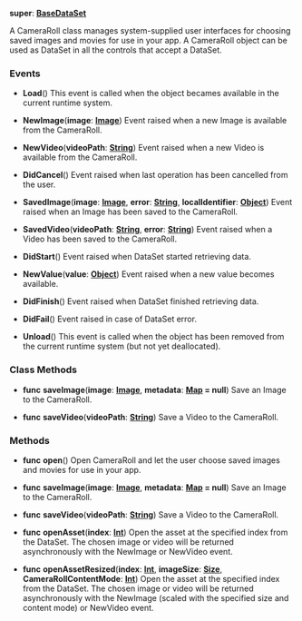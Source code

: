 **super**: **[BaseDataSet](BaseDataSet.md)**

A CameraRoll class manages system-supplied user interfaces for choosing saved images and movies for use in your app. A CameraRoll object can be used as DataSet in all the controls that accept a DataSet.

### Events

* **Load**()
This event is called when the object becames available in the current runtime system.

* **NewImage**(**image**: **[Image](Image.md)**)
Event raised when a new Image is available from the CameraRoll.

* **NewVideo**(**videoPath**: **[String](../gravity/string.md)**)
Event raised when a new Video is available from the CameraRoll.

* **DidCancel**()
Event raised when last operation has been cancelled from the user.

* **SavedImage**(**image**: **[Image](Image.md)**, **error**: **[String](../gravity/string.md)**, **localIdentifier**: **[Object](../gravity/object.md)**)
Event raised when an Image has been saved to the CameraRoll.

* **SavedVideo**(**videoPath**: **[String](../gravity/string.md)**, **error**: **[String](../gravity/string.md)**)
Event raised when a Video has been saved to the CameraRoll.

* **DidStart**()
Event raised when DataSet started retrieving data.

* **NewValue**(**value**: **[Object](../gravity/object.md)**)
Event raised when a new value becomes available.

* **DidFinish**()
Event raised when DataSet finished retrieving data.

* **DidFail**()
Event raised in case of DataSet error.

* **Unload**()
This event is called when the object has been removed from the current runtime system (but not yet deallocated).



### Class Methods

* **func** **saveImage**(**image**: **[Image](Image.md)**, **metadata**: **[Map](../gravity/map.md) = null**)
Save an Image to the CameraRoll.

* **func** **saveVideo**(**videoPath**: **[String](../gravity/string.md)**)
Save a Video to the CameraRoll.



### Methods

* **func** **open**()
Open CameraRoll and let the user choose saved images and movies for use in your app.

* **func** **saveImage**(**image**: **[Image](Image.md)**, **metadata**: **[Map](../gravity/map.md) = null**)
Save an Image to the CameraRoll.

* **func** **saveVideo**(**videoPath**: **[String](../gravity/string.md)**)
Save a Video to the CameraRoll.

* **func** **openAsset**(**index**: **[Int](../gravity/int.md)**)
Open the asset at the specified index from the DataSet. The chosen image or video will be returned asynchronously with the NewImage or NewVideo event.

* **func** **openAssetResized**(**index**: **[Int](../gravity/int.md)**, **imageSize**: **[Size](Size.md)**, **CameraRollContentMode**: **[Int](../gravity/int.md)**)
Open the asset at the specified index from the DataSet. The chosen image or video will be returned asynchronously with the NewImage (scaled with the specified size and content mode) or NewVideo event.






